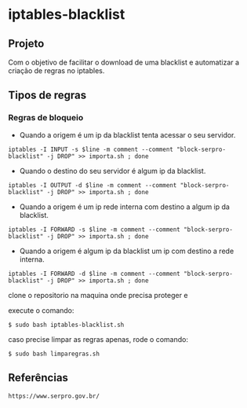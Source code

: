 # iptables-blacklist

## Projeto

Com o objetivo de facilitar o download de uma blacklist e automatizar a criação
de regras no iptables.

## Tipos de regras

### Regras de bloqueio

- Quando a origem é um ip da blacklist tenta acessar o seu servidor.

```
iptables -I INPUT -s $line -m comment --comment "block-serpro-blacklist" -j DROP" >> importa.sh ; done 
```

- Quando o destino do seu servidor é algum ip da blacklist.

``` 
iptables -I OUTPUT -d $line -m comment --comment "block-serpro-blacklist" -j DROP" >> importa.sh ; done
``` 

- Quando a origem é um ip rede interna com destino a algum ip da blacklist.

``` 
iptables -I FORWARD -s $line -m comment --comment "block-serpro-blacklist" -j DROP" >> importa.sh ; done
``` 

- Quando a origem é algum ip da blacklist um ip com destino a rede interna.

``` 
iptables -I FORWARD -d $line -m comment --comment "block-serpro-blacklist" -j DROP" >> importa.sh ; done
``` 


clone o repositorio na maquina onde precisa proteger e

execute o comando:
``` 
$ sudo bash iptables-blacklist.sh
``` 
caso precise limpar as regras apenas, rode o comando:
``` 
$ sudo bash limparegras.sh
``` 
## Referências
```
https://www.serpro.gov.br/